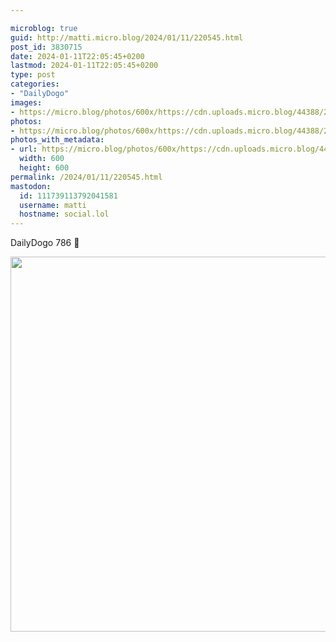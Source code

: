 ```yaml
---

microblog: true
guid: http://matti.micro.blog/2024/01/11/220545.html
post_id: 3830715
date: 2024-01-11T22:05:45+0200
lastmod: 2024-01-11T22:05:45+0200
type: post
categories:
- "DailyDogo"
images:
- https://micro.blog/photos/600x/https://cdn.uploads.micro.blog/44388/2024/7f04bd74a9cb4fb0ae4aebd758521fcf.jpg
photos:
- https://micro.blog/photos/600x/https://cdn.uploads.micro.blog/44388/2024/7f04bd74a9cb4fb0ae4aebd758521fcf.jpg
photos_with_metadata:
- url: https://micro.blog/photos/600x/https://cdn.uploads.micro.blog/44388/2024/7f04bd74a9cb4fb0ae4aebd758521fcf.jpg
  width: 600
  height: 600
permalink: /2024/01/11/220545.html
mastodon:
  id: 111739113792041581
  username: matti
  hostname: social.lol
---
```

DailyDogo 786 🐶

<img src="https://micro.blog/photos/600x/https://blog.martin-haehnel.de/uploads/2024/7f04bd74a9cb4fb0ae4aebd758521fcf.jpg" width="600" height="600" alt="" />
